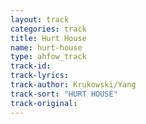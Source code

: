 ```yaml
---
layout: track
categories: track
title: Hurt House
name: hurt-house
type: ahfow_track
track-id: 
track-lyrics: 
track-author: Krukowski/Yang
track-sort: "HURT HOUSE"
track-original: 
---
```

